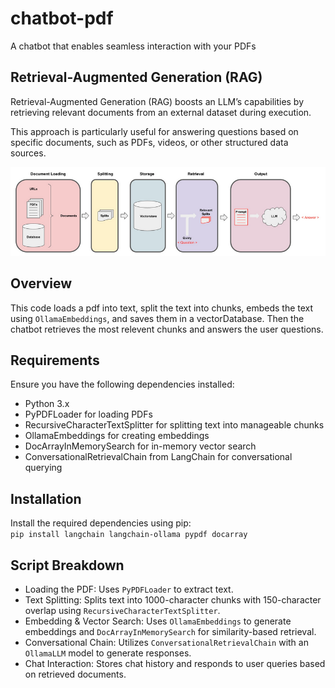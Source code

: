 # chatbot-pdf
 A chatbot that enables seamless interaction with your PDFs

## Retrieval-Augmented Generation (RAG)

Retrieval-Augmented Generation (RAG) boosts an LLM’s capabilities by retrieving relevant documents from an external dataset during execution.

This approach is particularly useful for answering questions based on specific documents, such as PDFs, videos, or other structured data sources.


![Alt text](./images/ragchatbotpdf.png)


## Overview
This code loads a pdf into text, split the text into chunks, embeds the text using `OllamaEmbeddings`, and saves them in a vectorDatabase. Then the chatbot retrieves the most relevent chunks and answers the user questions.


## Requirements
Ensure you have the following dependencies installed:

+ Python 3.x
+ PyPDFLoader for loading PDFs
+ RecursiveCharacterTextSplitter for splitting text into manageable chunks
+ OllamaEmbeddings for creating embeddings
+ DocArrayInMemorySearch for in-memory vector search
+ ConversationalRetrievalChain from LangChain for conversational querying

##  Installation 
Install the required dependencies using pip:  
`pip install langchain langchain-ollama pypdf docarray`


## Script Breakdown
+ Loading the PDF: Uses `PyPDFLoader` to extract text.
+ Text Splitting: Splits text into 1000-character chunks with 150-character overlap using `RecursiveCharacterTextSplitter`.
+ Embedding & Vector Search: Uses `OllamaEmbeddings` to generate embeddings and `DocArrayInMemorySearch` for similarity-based retrieval.
+ Conversational Chain: Utilizes `ConversationalRetrievalChain` with an `OllamaLLM` model to generate responses.
+ Chat Interaction: Stores chat history and responds to user queries based on retrieved documents.
